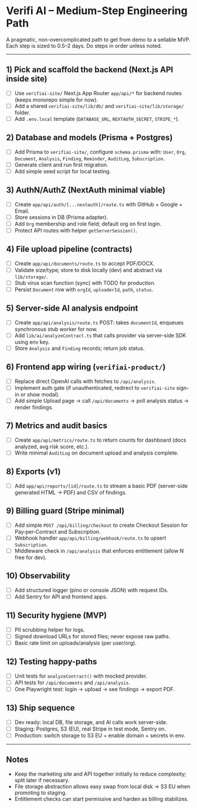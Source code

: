 # Verifi AI – Medium-Step Engineering Path

A pragmatic, non-overcomplicated path to get from demo to a sellable MVP. Each step is sized to 0.5–2 days. Do steps in order unless noted.

---

## 1) Pick and scaffold the backend (Next.js API inside site)
- [ ] Use `verifiai-site/` Next.js App Router `app/api/*` for backend routes (keeps monorepo simple for now).
- [ ] Add a shared `verifiai-site/lib/db/` and `verifiai-site/lib/storage/` folder.
- [ ] Add `.env.local` template (`DATABASE_URL`, `NEXTAUTH_SECRET`, `STRIPE_*`).

## 2) Database and models (Prisma + Postgres)
- [ ] Add Prisma to `verifiai-site/`, configure `schema.prisma` with: `User`, `Org`, `Document`, `Analysis`, `Finding`, `Reminder`, `AuditLog`, `Subscription`.
- [ ] Generate client and run first migration.
- [ ] Add simple seed script for local testing.

## 3) AuthN/AuthZ (NextAuth minimal viable)
- [ ] Create `app/api/auth/[...nextauth]/route.ts` with GitHub + Google + Email.
- [ ] Store sessions in DB (Prisma adapter).
- [ ] Add `Org` membership and role field; default org on first login.
- [ ] Protect API routes with helper `getServerSession()`.

## 4) File upload pipeline (contracts)
- [ ] Create `app/api/documents/route.ts` to accept PDF/DOCX.
- [ ] Validate size/type; store to disk locally (dev) and abstract via `lib/storage/`.
- [ ] Stub virus scan function (sync) with TODO for production.
- [ ] Persist `Document` row with `orgId`, `uploaderId`, `path`, `status`.

## 5) Server-side AI analysis endpoint
- [ ] Create `app/api/analysis/route.ts` POST: takes `documentId`, enqueues synchronous stub worker for now.
- [ ] Add `lib/ai/analyzeContract.ts` that calls provider via server-side SDK using env key.
- [ ] Store `Analysis` and `Finding` records; return job status.

## 6) Frontend app wiring (`verifiai-product/`)
- [ ] Replace direct OpenAI calls with fetches to `/api/analysis`.
- [ ] Implement auth gate (if unauthenticated, redirect to `verifiai-site` sign-in or show modal).
- [ ] Add simple Upload page → call `/api/documents` → poll analysis status → render findings.

## 7) Metrics and audit basics
- [ ] Create `app/api/metrics/route.ts` to return counts for dashboard (docs analyzed, avg risk score, etc.).
- [ ] Write minimal `AuditLog` on document upload and analysis complete.

## 8) Exports (v1)
- [ ] Add `app/api/reports/[id]/route.ts` to stream a basic PDF (server-side generated HTML → PDF) and CSV of findings.

## 9) Billing guard (Stripe minimal)
- [ ] Add simple `POST /api/billing/checkout` to create Checkout Session for Pay‑per‑Contract and Subscription.
- [ ] Webhook handler `app/api/billing/webhook/route.ts` to upsert `Subscription`.
- [ ] Middleware check in `/api/analysis` that enforces entitlement (allow N free for dev).

## 10) Observability
- [ ] Add structured logger (pino or console JSON) with request IDs.
- [ ] Add Sentry for API and frontend apps.

## 11) Security hygiene (MVP)
- [ ] PII scrubbing helper for logs.
- [ ] Signed download URLs for stored files; never expose raw paths.
- [ ] Basic rate limit on uploads/analysis (per user/org).

## 12) Testing happy-paths
- [ ] Unit tests for `analyzeContract()` with mocked provider.
- [ ] API tests for `/api/documents` and `/api/analysis`.
- [ ] One Playwright test: login → upload → see findings → export PDF.

## 13) Ship sequence
- [ ] Dev ready: local DB, file storage, and AI calls work server-side.
- [ ] Staging: Postgres, S3 (EU), real Stripe in test mode, Sentry on.
- [ ] Production: switch storage to S3 EU + enable domain + secrets in env.

---

## Notes
- Keep the marketing site and API together initially to reduce complexity; split later if necessary.
- File storage abstraction allows easy swap from local disk → S3 EU when promoting to staging.
- Entitlement checks can start permissive and harden as billing stabilizes.
